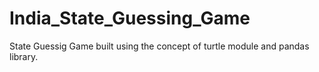 # India_State_Guessing_Game
State Guessig Game built using the concept of turtle module and pandas library.
